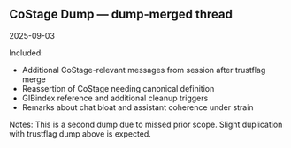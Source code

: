 <!-- status: stub; target: 150+ words -->
<!-- status: stub; target: 150+ words -->
<!-- status: stub; target: 150+ words -->
<!-- status: stub; target: 150+ words -->
<!-- status: stub; target: 150+ words -->
## CoStage Dump — dump-merged thread
2025-09-03

Included:
- Additional CoStage-relevant messages from session after trustflag merge
- Reassertion of CoStage needing canonical definition
- GIBindex reference and additional cleanup triggers
- Remarks about chat bloat and assistant coherence under strain

Notes:
This is a second dump due to missed prior scope. Slight duplication with trustflag dump above is expected.






